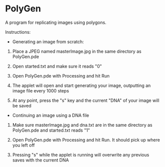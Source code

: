 PolyGen
=======

A program for replicating images using polygons.

Instructions:

- Generating an image from scratch:

1) Place a JPEG named masterImage.jpg in the same directory as PolyGen.pde

2) Open started.txt and make sure it reads "0"

3) Open PolyGen.pde with Processing and hit Run

4) The applet will open and start generating your image, outputting an image file every 1000 steps

5) At any point, press the "s" key and the current "DNA" of your image will be saved

- Continuing an image using a DNA file

1) Make sure masterImage.jpg and dna.txt are in the same directory as PolyGen.pde and started.txt reads "1"

2) Open PolyGen.pde with Processing and hit Run. It should pick up where you left off

3) Pressing "s" while the applet is running will overwrite any previous saves with the current DNA